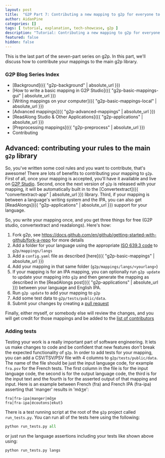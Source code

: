 ```yaml
---
layout: post
title:  "G2P Part 7: Contributing a new mapping to g2p for everyone to use"
author: AidanPine
categories: []
tags: [ tutorial, explanation, tech-showcase, g2p ]
description: "Tutorial: Contributing a new mapping to g2p for everyone to use"
featured: false
hidden: false
---
```


This is the last part of the seven-part series on g2p. In this part, we'll discuss how to contribute your mappings to the main g2p library.

### G2P Blog Series Index

- [Background]({{ "g2p-background" | absolute_url }})
- [How to write a basic mapping in G2P Studio]({{ "g2p-basic-mappings-gui" | absolute_url }})
- [Writing mappings on your computer]({{ "g2p-basic-mappings-local" | absolute_url }})
- [Advanced mappings]({{ "g2p-advanced-mappings" | absolute_url }})
- [ReadAlong Studio & Other Applications]({{ "g2p-applications" | absolute_url }})
- [Preprocessing mappings]({{ "g2p-preprocess" | absolute_url }})
- Contributing

## Advanced: contributing your rules to the main `g2p` library

So, you've written some cool rules and you want to contribute, that's awesome! There are lots of benefits to contributing your mapping to `g2p`. First of all, once your mapping is accepted, you'll have it available and live on [G2P Studio](https://g2p-studio.herokuapp.com). Second, once the next version of `g2p` is released with your mapping, it will be automatically built in to the [Convertextract]({{ "convertextract-app" | absolute_url }}) library. Third, if your mapping is between a language's writing system and the IPA, you can also get [ReadAlongs]({{ "g2p-applications" | absolute_url }}) support for your language.

So, you write your mapping once, and you get three things for free (G2P studio, convertextract and readalongs). Here's how:

1. Fork g2p, see <https://docs.github.com/en/github/getting-started-with-github/fork-a-repo> for more details
2. Add a folder for your language using the appropriate [ISO 639.3 code](https://en.wikipedia.org/wiki/List_of_ISO_639-3_codes) to `g2p/mappings/langs`
3. Add a `config.yaml` file as described [here]({{ "g2p-basic-mappings" | absolute_url }})
4. Add your mapping in that same folder (`g2p/mappings/langs/<yourlang>`)
5. If your mapping is for an IPA mapping, you can optionally run `g2p update` to update your mapping into `g2p` and then generate the mapping as described in the [ReadAlongs post]({{ "g2p-applications" | absolute_url }}) between your language and English IPA.
6. Run `g2p update` to add your mapping to `g2p`
7. Add some test data to `g2p/tests/public/data`. 
8. Submit your changes by creating a [pull request](https://github.com/roedoejet/g2p/compare)

Finally, either myself, or somebody else will review the changes, and you will get credit for those mappings and be added to the [list of contributors](https://github.com/roedoejet/g2p/graphs/contributors)

### Adding tests

Testing your work is a really important part of software engineering. It lets us make changes to code and be confident that new features don't break the expected functionality of `g2p`. In order to add tests for your mapping, you can add a CSV/TSV/PSV file with 4 columns to `g2p/tests/public/data`. The name of the file should be just the input language code, for example `fra.psv` for the French tests. The first column in the file is for the input language code, the second is for the output language code, the third is for the input text and the fourth is for the asserted output of that mapping and input. Here is an example between French (fra) and French IPA (fra-ipa) asserting that 'manger' results in 'mɑ̃ʒe':

```psv
fra|fra-ipa|manger|mɑ̃ʒe
fra|fra-ipa|écoutons|ekutɔ̃
```

There is a test running script at the root of the `g2p` project called `run_tests.py`. You can run all of the tests here using the following:

```python
python run_tests.py all
```

or just run the language assertions including your tests like shown above using:

```python
python run_tests.py langs
```